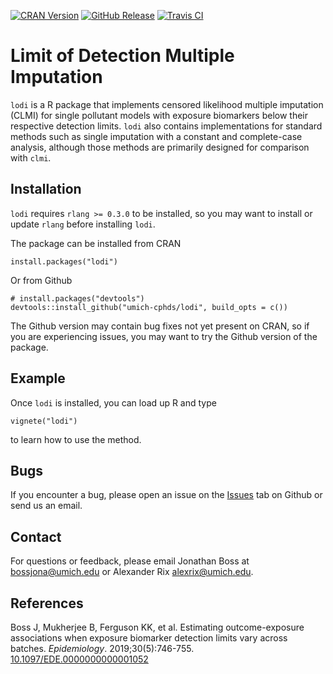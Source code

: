 <!-- badges: start -->
[![CRAN
Version](https://img.shields.io/cran/v/lodi?style=flat-square&color=blue&label=CRAN)](https://cran.r-project.org/package=lodi)
[![GitHub
Release](https://img.shields.io/github/v/release/umich-cphds/lodi?include_prereleases&label=Github&style=flat-square)](https://github.com/umich-cphds/lodi)
[![Travis
CI](https://img.shields.io/travis/umich-cphds/lodi?style=flat-square)](https://travis-ci.org/umich-cphds/lodi)
<!-- badges: end -->

Limit of Detection Multiple Imputation
======================================

`lodi` is a R package that implements censored likelihood multiple
imputation (CLMI) for single pollutant models with exposure biomarkers
below their respective detection limits. `lodi` also contains
implementations for standard methods such as single imputation with a
constant and complete-case analysis, although those methods are
primarily designed for comparison with `clmi`.

Installation
------------

`lodi` requires `rlang >= 0.3.0` to be installed, so you may want to
install or update `rlang` before installing `lodi`.

The package can be installed from CRAN

    install.packages("lodi")

Or from Github

    # install.packages("devtools")
    devtools::install_github("umich-cphds/lodi", build_opts = c())

The Github version may contain bug fixes not yet present on CRAN, so if
you are experiencing issues, you may want to try the Github version of
the package.

Example
-------

Once `lodi` is installed, you can load up R and type

    vignete("lodi")

to learn how to use the method.

Bugs
----

If you encounter a bug, please open an issue on the
[Issues](https://github.com/umich-cphds/lodi/issues) tab on Github or
send us an email.

Contact
-------

For questions or feedback, please email Jonathan Boss at
<bossjona@umich.edu> or Alexander Rix <alexrix@umich.edu>.

References
----------

Boss J, Mukherjee B, Ferguson KK, et al. Estimating outcome-exposure
associations when exposure biomarker detection limits vary across
batches. *Epidemiology*. 2019;30(5):746-755.
[10.1097/EDE.0000000000001052](https://doi.org/10.1097/EDE.0000000000001052)
